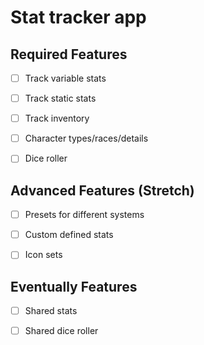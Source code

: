 # Stat tracker app

## Required Features

- [ ] Track variable stats

- [ ] Track static stats

- [ ] Track inventory

- [ ] Character types/races/details

- [ ] Dice roller

## Advanced Features (Stretch)

- [ ] Presets for different systems

- [ ] Custom defined stats

- [ ] Icon sets

## Eventually Features

- [ ] Shared stats

- [ ] Shared dice roller
